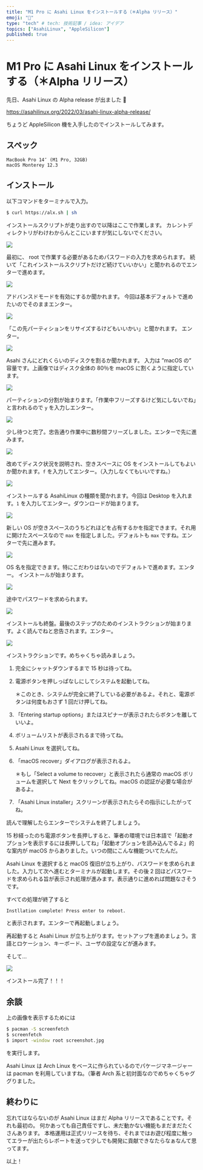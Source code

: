 ```yaml
---
title: "M1 Pro に Asahi Linux をインストールする（＊Alpha リリース）"
emoji: "🍣"
type: "tech" # tech: 技術記事 / idea: アイデア
topics: ["AsahiLinux", "AppleSilicon"]
published: true
---
```


# M1 Pro に Asahi Linux をインストールする（＊Alpha リリース）

先日、Asahi Linux の Alpha release が出ました 🥳

https://asahilinux.org/2022/03/asahi-linux-alpha-release/

ちょうど AppleSilicon 機を入手したのでインストールしてみます。

## スペック

```text
MacBook Pro 14″ (M1 Pro, 32GB)
macOS Monterey 12.3
```

## インストール

以下コマンドをターミナルで入力。

```bash
$ curl https://alx.sh | sh
```

インストールスクリプトが走り出すので以降はここで作業します。
カレントディレクトリがわけわからんとこにいますが気にしないでください。

![](/images/f738c912f18dd2/01.png)

最初に、 root で作業する必要があるためパスワードの入力を求められます。
続いて「これインストールスクリプトだけど続けていいかい」と聞かれるのでエンターで進めます。

![](/images/f738c912f18dd2/02.png)

アドバンスドモードを有効にするか聞かれます。
今回は基本デフォルトで進めたいのでそのままエンター。

![](/images/f738c912f18dd2/03.png)

「この先パーティションをリサイズするけどもいいかい」と聞かれます。
エンター。

![](/images/f738c912f18dd2/04.png)

Asahi さんにどれくらいのディスクを割るか聞かれます。
入力は ”macOS の” 容量です。上画像ではディスク全体の 80％を macOS に割くように指定しています。

![](/images/f738c912f18dd2/05.png)

パーティションの分割が始まります。「作業中フリーズするけど気にしないでね」と言われるので `y` を入力しエンター。

![](/images/f738c912f18dd2/06.png)

少し待つと完了。忠告通り作業中に数秒間フリーズしました。エンターで先に進みます。

![](/images/f738c912f18dd2/07.png)

改めてディスク状況を説明され、空きスペースに OS をインストールしてもよいか聞かれます。`f` を入力してエンター。（入力しなくてもいいですね。）

![](/images/f738c912f18dd2/08.png)

インストールする AsahiLinux の種類を聞かれます。今回は Desktop を入れます。`1` を入力してエンター。ダウンロードが始まります。

![](/images/f738c912f18dd2/09.png)

新しい OS が空きスペースのうちどれほどを占有するかを指定できます。それ用に開けたスペースなので `max` を指定しました。デフォルトも `max` ですね。エンターで先に進みます。

![](/images/f738c912f18dd2/10.png)

OS 名を指定できます。特にこだわりはないのでデフォルトで進めます。エンター。
インストールが始まります。

![](/images/f738c912f18dd2/11.png)

途中でパスワードを求められます。

![](/images/f738c912f18dd2/12.png)

インストールも終盤。最後のステップのためのインストラクションが始まります。よく読んでねと忠告されます。エンター。

![](/images/f738c912f18dd2/13.png)

インストラクションです。めちゃくちゃ読みましょう。

1. 完全にシャットダウンするまで 15 秒は待ってね。
2. 電源ボタンを押しっぱなしにしてシステムを起動してね。

   ＊このとき、システムが完全に終了している必要があるよ。それと、電源ボタンは何度もおさず 1 回だけ押してね。

3. 「Entering startup options」またはスピナーが表示されたらボタンを離していいよ。
4. ボリュームリストが表示されるまで待ってね。
5. Asahi Linux を選択してね。
6. 「macOS recover」ダイアログが表示されるよ。

   ＊もし「Select a volume to recover」と表示されたら通常の macOS ボリュームを選択して Next をクリックしてね。macOS の認証が必要な場合があるよ。

7. 「Asahi Linux installer」スクリーンが表示されたらその指示にしたがってね。

読んで理解したらエンターでシステムを終了しましょう。

15 秒経ったのち電源ボタンを長押しすると、筆者の環境では日本語で「起動オプションを表示するには長押ししてね」「起動オプションを読み込んでるよ」的な案内が macOS からありました。いつの間にこんな機能ついてたんだ。

Asahi Linux を選択すると macOS 復旧が立ち上がり、パスワードを求められました。入力して次へ進むとターミナルが起動します。その後 2 回ほどパスワードを求められる旨が表示され処理が進みます。表示通りに進めれば問題なさそうです。

すべての処理が終了すると

```bash
Instllation complete! Press enter to reboot.
```

と表示されます。エンターで再起動しましょう。

再起動すると Asahi Linux が立ち上がります。セットアップを進めましょう。言語とロケーション、キーボード、ユーザの設定などが進みます。

そして...

![](/images/f738c912f18dd2/14.jpg)

インストール完了！！！

## 余談

上の画像を表示するためには

```bash
$ pacman -S screenfetch
$ screenfetch
$ import -window root screenshot.jpg
```

を実行します。

Asahi Linux は Arch Linux をベースに作られているのでパケージマネージャーは pacman を利用していますね。（筆者 Arch 系と初対面なのでめちゃくちゃググりました。

## 終わりに

忘れてはならないのが Asahi Linux はまだ Alpha リリースであることです。それも最初の。
何かあっても自己責任ですし、未だ動かない機能もまだまだたくさんあります。
本格運用は正式リリースを待ち、それまではお遊び程度に触ってエラーが出たらレポートを送って少しでも開発に貢献できなたらなぁなんて思ってます。

以上！
